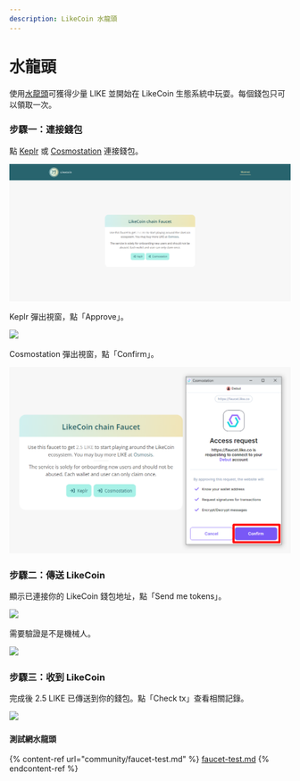 ```yaml
---
description: LikeCoin 水龍頭
---
```


# 水龍頭

使用[水龍頭](https://faucet.like.co/)可獲得少量 LIKE 並開始在 LikeCoin 生態系統中玩耍。每個錢包只可以領取一次。

### 步驟一：連接錢包

點 [Keplr](wallet/keplr/) 或 [Cosmostation](wallet/cosmostation/) 連接錢包。

![](<../.gitbook/assets/faucet 1.png>)

Keplr 彈出視窗，點「Approve」。

![](<../.gitbook/assets/faucet 2.png>)

Cosmostation 彈出視窗，點「Confirm」。

![](<../.gitbook/assets/faucet 2.5.png>)

### 步驟二：傳送 LikeCoin

顯示已連接你的 LikeCoin 錢包地址，點「Send me tokens」。

![](<../.gitbook/assets/faucet 3.png>)

需要驗證是不是機械人。

![](<../.gitbook/assets/faucet 4.png>)

### 步驟三：收到 LikeCoin

完成後 2.5 LIKE 已傳送到你的錢包。點「Check tx」查看相關記錄。

![](<../.gitbook/assets/faucet 5.png>)

#### 測試網水龍頭

{% content-ref url="community/faucet-test.md" %}
[faucet-test.md](community/faucet-test.md)
{% endcontent-ref %}
